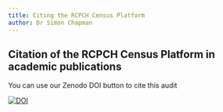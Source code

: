 ```yaml
---
title: Citing the RCPCH Census Platform
author: Dr Simon Chapman
---
```


## Citation of the RCPCH Census Platform in academic publications

You can use our Zenodo DOI button to cite this audit

[![DOI](https://zenodo.org/badge/DOI/10.5281/zenodo.7750692.svg)](https://doi.org/10.5281/zenodo.7750692)
